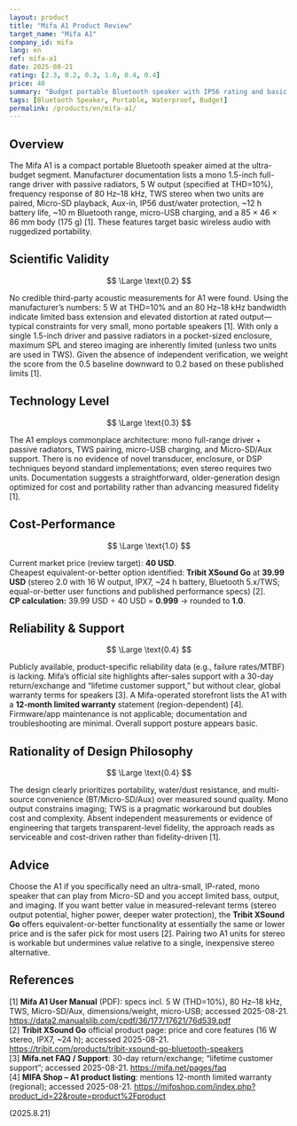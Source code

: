 ```yaml
---
layout: product
title: "Mifa A1 Product Review"
target_name: "Mifa A1"
company_id: mifa
lang: en
ref: mifa-a1
date: 2025-08-21
rating: [2.3, 0.2, 0.3, 1.0, 0.4, 0.4]
price: 40
summary: "Budget portable Bluetooth speaker with IP56 rating and basic audio performance"
tags: [Bluetooth Speaker, Portable, Waterproof, Budget]
permalink: /products/en/mifa-a1/
---
```


## Overview

The Mifa A1 is a compact portable Bluetooth speaker aimed at the ultra-budget segment. Manufacturer documentation lists a mono 1.5-inch full-range driver with passive radiators, 5 W output (specified at THD=10%), frequency response of 80 Hz–18 kHz, TWS stereo when two units are paired, Micro-SD playback, Aux-in, IP56 dust/water protection, ~12 h battery life, ~10 m Bluetooth range, micro-USB charging, and a 85 × 46 × 86 mm body (175 g) [1]. These features target basic wireless audio with ruggedized portability.

## Scientific Validity

$$ \Large \text{0.2} $$

No credible third-party acoustic measurements for A1 were found. Using the manufacturer’s numbers: 5 W at THD=10% and an 80 Hz–18 kHz bandwidth indicate limited bass extension and elevated distortion at rated output—typical constraints for very small, mono portable speakers [1]. With only a single 1.5-inch driver and passive radiators in a pocket-sized enclosure, maximum SPL and stereo imaging are inherently limited (unless two units are used in TWS). Given the absence of independent verification, we weight the score from the 0.5 baseline downward to 0.2 based on these published limits [1].

## Technology Level

$$ \Large \text{0.3} $$

The A1 employs commonplace architecture: mono full-range driver + passive radiators, TWS pairing, micro-USB charging, and Micro-SD/Aux support. There is no evidence of novel transducer, enclosure, or DSP techniques beyond standard implementations; even stereo requires two units. Documentation suggests a straightforward, older-generation design optimized for cost and portability rather than advancing measured fidelity [1].

## Cost-Performance

$$ \Large \text{1.0} $$

Current market price (review target): **40 USD**.  
Cheapest equivalent-or-better option identified: **Tribit XSound Go** at **39.99 USD** (stereo 2.0 with 16 W output, IPX7, ~24 h battery, Bluetooth 5.x/TWS; equal-or-better user functions and published performance specs) [2].  
**CP calculation:** 39.99 USD ÷ 40 USD = **0.999** → rounded to **1.0**.

## Reliability & Support

$$ \Large \text{0.4} $$

Publicly available, product-specific reliability data (e.g., failure rates/MTBF) is lacking. Mifa’s official site highlights after-sales support with a 30-day return/exchange and “lifetime customer support,” but without clear, global warranty terms for speakers [3]. A Mifa-operated storefront lists the A1 with a **12-month limited warranty** statement (region-dependent) [4]. Firmware/app maintenance is not applicable; documentation and troubleshooting are minimal. Overall support posture appears basic.

## Rationality of Design Philosophy

$$ \Large \text{0.4} $$

The design clearly prioritizes portability, water/dust resistance, and multi-source convenience (BT/Micro-SD/Aux) over measured sound quality. Mono output constrains imaging; TWS is a pragmatic workaround but doubles cost and complexity. Absent independent measurements or evidence of engineering that targets transparent-level fidelity, the approach reads as serviceable and cost-driven rather than fidelity-driven [1].

## Advice

Choose the A1 if you specifically need an ultra-small, IP-rated, mono speaker that can play from Micro-SD and you accept limited bass, output, and imaging. If you want better value in measured-relevant terms (stereo output potential, higher power, deeper water protection), the **Tribit XSound Go** offers equivalent-or-better functionality at essentially the same or lower price and is the safer pick for most users [2]. Pairing two A1 units for stereo is workable but undermines value relative to a single, inexpensive stereo alternative.

## References

[1] **Mifa A1 User Manual** (PDF): specs incl. 5 W (THD=10%), 80 Hz–18 kHz, TWS, Micro-SD/Aux, dimensions/weight, micro-USB; accessed 2025-08-21. https://data2.manualslib.com/cpdf/36/177/17621/76d539.pdf  
[2] **Tribit XSound Go** official product page: price and core features (16 W stereo, IPX7, ~24 h); accessed 2025-08-21. https://tribit.com/products/tribit-xsound-go-bluetooth-speakers  
[3] **Mifa.net FAQ / Support**: 30-day return/exchange; “lifetime customer support”; accessed 2025-08-21. https://mifa.net/pages/faq  
[4] **MIFA Shop – A1 product listing**: mentions 12-month limited warranty (regional); accessed 2025-08-21. https://mifoshop.com/index.php?product_id=22&route=product%2Fproduct

(2025.8.21)


